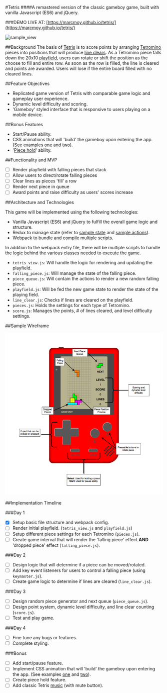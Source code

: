 #Tetris
####A remastered version of the classic gameboy game, built with vanilla Javascript (ES6) and jQuery.

###DEMO LIVE AT: [https://marcmoy.github.io/tetris/](https://marcmoy.github.io/tetris/)

![sample_view](./docs/sample_view.png)

##Background
The basis of [Tetris](http://tetris.wikia.com/wiki/Tetris_Wiki) is to score points by arranging [Tetromino](https://en.wikipedia.org/wiki/Tetromino) pieces into positions that will produce [line clears](http://tetris.wikia.com/wiki/Line_clear). As a Tetromino piece falls down the 20x10 [playfield](http://tetris.wikia.com/wiki/Playfield), users can rotate or shift the position as the choose to fill and entire row. As soon as the row is filled, the line is cleared and points are awarded. Users will lose if the entire board filled with no cleared lines.

##Feature Objectives
- Replicated game version of Tetris with comparable game logic and gameplay user experience.
- Dynamic level difficulty and scoring.
- 'Gameboy' styled interface that is responsive to users playing on a mobile device.

##Bonus Features
- Start/Pause ability.
- CSS animations that will 'build' the gameboy upon entering the app. (See examples [one](https://codepen.io/heero/pen/wylhv) and [two](http://bchanx.com/animated-gameboy-in-css)).
- '[Piece hold](http://tetris.wikia.com/wiki/Hold_piece)' ability.

##Functionality and MVP
- [ ] Render playfield with falling pieces that stack
- [ ] Allow users to direct/rotate falling pieces
- [ ] Clear lines as pieces 'fill' a row
- [ ] Render next piece in queue
- [ ] Award points and raise difficulty as users' scores increase

##Architecture and Technologies

This game will be implemented using the following technologies:

- Vanilla Javascript (ES6) and jQuery to fulfill the overall game logic and structure.
- Redux to manage state (refer to [sample state](https://github.com/marcmoy/tetris/blob/master/docs/sample_state.md) and [sample actions](https://github.com/marcmoy/tetris/blob/master/docs/sample_actions.md)).
- Webpack to bundle and compile multiple scripts.

In addition to the webpack entry file, there will be multiple scripts to handle the logic behind the various classes needed to execute the game.

- `tetris_view.js`: Will handle the logic for rendering and updating the playfield.
- `falling_piece.js`: Will manage the state of the falling piece.
- `piece_queue.js`: Will contain the actions to render a new random falling piece.
- `playfield.js`: Will be fed the new game state to render the state of the playing field.
- `line_clear.js`: Checks if lines are cleared on the playfield.
- `pieces.js`: Holds the settings for each type of Tetromino.
- `score.js`: Manages the points, # of lines cleared, and level difficulty settings.

##Sample Wireframe

![wireframe](./docs/wireframe.png)

##Implementation Timeline

###Day 1
- [x] Setup basic file structure and webpack config.
- [ ] Render initial playfield. (`tetris_view.js` and `playfield.js`)
- [ ] Setup different piece settings for each Tetromino (`pieces.js`).
- [ ] Create game interval that will render the 'falling piece' effect **AND** 'dropped piece' effect (`falling_piece.js`).

###Day 2
- [ ] Design logic that will determine if a piece can be moved/rotated.
- [ ] Add key event listeners for users to control a falling piece (using `keymaster.js`).
- [ ] Create game logic to determine if lines are cleared (`line_clear.js`).

###Day 3
- [ ] Design random piece generator and next queue (`piece_queue.js`).
- [ ] Design point system, dynamic level difficulty, and line clear counting (`score.js`).
- [ ] Test and play game.

###Day 4
- [ ] Fine tune any bugs or features.
- [ ] Complete styling.

###Bonus
- [ ] Add start/pause feature.
- [ ] Implement CSS animation that will 'build' the gameboy upon entering the app. (See examples [one](https://codepen.io/heero/pen/wylhv) and [two](http://bchanx.com/animated-gameboy-in-css)).
- [ ] Create piece hold feature.
- [ ] Add classic Tetris [music](https://www.youtube.com/watch?v=NmCCQxVBfyM) (with mute button).
